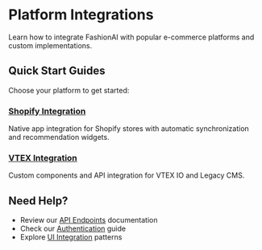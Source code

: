 # Platform Integrations

Learn how to integrate FashionAI with popular e-commerce platforms and custom implementations.

## Quick Start Guides

Choose your platform to get started:

### [Shopify Integration](./shopify-integration)
Native app integration for Shopify stores with automatic synchronization and recommendation widgets.

### [VTEX Integration](./vtex-integration)
Custom components and API integration for VTEX IO and Legacy CMS.

## Need Help?

- Review our [API Endpoints](../api-endpoints) documentation
- Check our [Authentication](../authentication) guide
- Explore [UI Integration](../ui-integration) patterns
